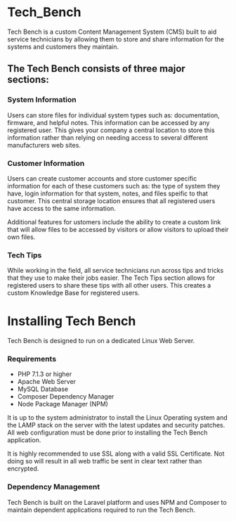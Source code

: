 # Tech_Bench
Tech Bench is a custom Content Management System (CMS) built to aid service technicians by allowing them to store and share information for the systems and customers they maintain.

## The Tech Bench consists of three major sections:

### System Information
Users can store files for individual system types such as:  documentation, firmware, and helpful notes.  This information can be accessed by any registered user.  This gives your company a central location to store this information rather than relying on needing access to several different manufacturers web sites.

### Customer Information
Users can create customer accounts and store customer specific information for each of these customers such as: the type of system they have, login information for that system, notes, and files speific to that customer.  This central storage location ensures that all registered users have access to the same information.

Additional features for ustomers include the ability to create a custom link that will allow files to be accessed by visitors or allow visitors to upload their own files.

### Tech Tips
While working in the field, all service technicians run across tips and tricks that they use to make their jobs easier.  The Tech Tips section allows for registered users to share these tips with all other users.  This creates a custom Knowledge Base for registered users.



# Installing Tech Bench
Tech Bench is designed to run on a dedicated Linux Web Server.
### Requirements
* PHP 7.1.3 or higher
* Apache Web Server
* MySQL Database
* Composer Dependency Manager
* Node Package Manager (NPM)

It is up to the system administrator to install the Linux Operating system and the LAMP stack on the server with the latest updates and security patches.  All web configuration must be done prior to installing the Tech Bench application.

It is highly recommended to use SSL along with a valid SSL Certificate.  Not doing so will result in all web traffic be sent in clear text rather than encrypted.

### Dependency Management
Tech Bench is built on the Laravel platform and uses NPM and Composer to maintain dependent applications required to run the Tech Bench.
